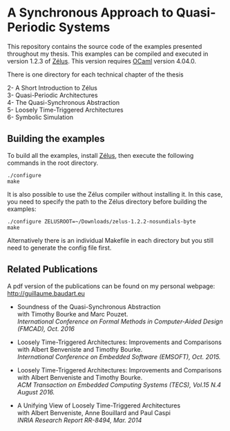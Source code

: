 # A Synchronous Approach to Quasi-Periodic Systems

This repository contains the source code of the examples presented
throughout my thesis.
This examples can be compiled and executed in version 1.2.3 of [Zélus](http://zelus.di.ens.fr/download.html).
This version requires [OCaml](http://ocaml.org/) version 4.04.0.

There is one directory for each technical chapter of the thesis

2- A Short Introduction to Zélus  
3- Quasi-Periodic Architectures  
4- The Quasi-Synchronous Abstraction  
5- Loosely Time-Triggered Architectures  
6- Symbolic Simulation  

## Building the examples

To build all the examples, install
[Zélus](http://zelus.di.ens.fr/download.html), then execute the
following commands in the root directory.

```
./configure
make
```

It is also possible to use the Zélus compiler without installing
it. In this case, you need to specify the path to the Zélus directory
before building the examples:

```
./configure ZELUSROOT=~/Downloads/zelus-1.2.2-nosundials-byte
make
```

Alternatively there is an individual Makefile in each directory but
you still need to generate the config file first.

## Related Publications

A pdf version of the publications can be found on my personal webpage: <http://guillaume.baudart.eu>

- Soundness of the Quasi-Synchronous Abstraction   
  with Timothy Bourke and Marc Pouzet.  
  *International Conference on Formal Methods in Computer-Aided Design (FMCAD), Oct. 2016*

- Loosely Time-Triggered Architectures: Improvements and Comparisons  
  with Albert Benveniste and Timothy Bourke.  
  *International Conference on Embedded Software (EMSOFT), Oct. 2015.*

- Loosely Time-Triggered Architectures: Improvements and Comparisons  
  with Albert Benveniste and Timothy Bourke.  
  *ACM Transaction on Embedded Computing Systems (TECS), Vol.15 N.4 August 2016.*

- A Unifying View of Loosely Time-Triggered Architectures  
  with Albert Benveniste, Anne Bouillard and Paul Caspi  
  *INRIA Research Report RR-8494, Mar. 2014*
